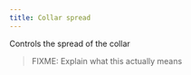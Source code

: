 ```yaml
---
title: Collar spread
---
```


Controls the spread of the collar

> FIXME: Explain what this actually means
